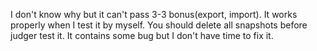 I don't know why but it can't pass 3-3 bonus(export, import). It works properly when I test it by myself.
You should delete all snapshots before judger test it. It contains some bug but I don't have time to fix it.
